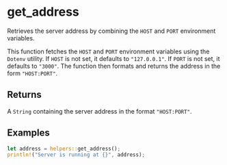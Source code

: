 # get_address

Retrieves the server address by combining the `HOST` and `PORT` environment variables.

This function fetches the `HOST` and `PORT` environment variables using the `Dotenv` utility.
If `HOST` is not set, it defaults to `"127.0.0.1"`. If `PORT` is not set, it defaults to `"3000"`.
The function then formats and returns the address in the form `"HOST:PORT"`.

## Returns

A `String` containing the server address in the format `"HOST:PORT"`.

## Examples

```rust
let address = helpers::get_address();
println!("Server is running at {}", address);
```